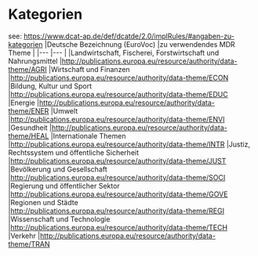 # Kategorien
see: https://www.dcat-ap.de/def/dcatde/2.0/implRules/#angaben-zu-kategorien
|Deutsche Bezeichnung (EuroVoc)	|zu verwendendes MDR Theme |
|---   |---   |
|Landwirtschaft, Fischerei, Forstwirtschaft und Nahrungsmittel	|http://publications.europa.eu/resource/authority/data-theme/AGRI
|Wirtschaft und Finanzen	|http://publications.europa.eu/resource/authority/data-theme/ECON
|Bildung, Kultur und Sport	|http://publications.europa.eu/resource/authority/data-theme/EDUC
|Energie	|http://publications.europa.eu/resource/authority/data-theme/ENER
|Umwelt	|http://publications.europa.eu/resource/authority/data-theme/ENVI
|Gesundheit	|http://publications.europa.eu/resource/authority/data-theme/HEAL
|Internationale Themen	|http://publications.europa.eu/resource/authority/data-theme/INTR
|Justiz, Rechtssystem und öffentliche Sicherheit	|http://publications.europa.eu/resource/authority/data-theme/JUST
|Bevölkerung und Gesellschaft	|http://publications.europa.eu/resource/authority/data-theme/SOCI
|Regierung und öffentlicher Sektor	|http://publications.europa.eu/resource/authority/data-theme/GOVE
|Regionen und Städte	|http://publications.europa.eu/resource/authority/data-theme/REGI
|Wissenschaft und Technologie	|http://publications.europa.eu/resource/authority/data-theme/TECH
|Verkehr	|http://publications.europa.eu/resource/authority/data-theme/TRAN
